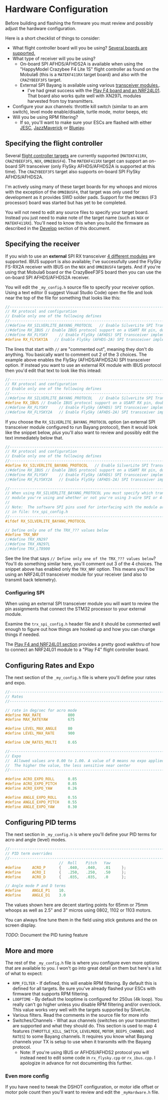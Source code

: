 # Hardware Configuration

Before building and flashing the firmware you must review and possibly adjust the hardware configuration.

Here is a short checklist of things to consider:

* What flight controller board will you be using? [Several boards are supported.](Targets.md)
* What type of receiver will you be using?
    * On-board SPI AFHDS/AFHDS2A is available when using the "HappyModel Crazybee F4 Lite 1S" flight controller as found on the Mobula6 (this is a `MATEKF411RX` target board) and also with the `CRAZYBEEF3FS` target.
    * External SPI Bayang is available using various [transceiver modules.](Transceiver.md).
        * I've had great success with the [Play F4 board and an NRF24L01](PlayF4_NRF24L01.md). That board also works quite well with XN297L modules harvested from toy transmitters.
* Configure your aux channels: throttle kill switch (similar to an arm switch), level mode enable/disable, turtle mode, motor beeps, etc
* Will you be using RPM filtering?
    * If so, you'll want to make sure your ESCs are flashed with either [JESC](https://jflight.net/), [JazzMaverick](https://github.com/JazzMaverick/BLHeli/tree/JazzMaverick-patch-1/BLHeli_S%20SiLabs) or [Bluejay](https://github.com/mathiasvr/bluejay).

## Specifying the flight controller

Several [flight controller targets](Targets.md) are currently supported (`MATEKF411RX`, `CRAZYBEEF3FS`, `NOX`, `OMNIBUSF4`). The `MATEKF411RX` target can support an on-board SPI transceiver (only FlySky AFHDS/AFHDS2A is supported at this time). The `CRAZYBEEF3FS` target also supports on-board SPI FlySky AFHDS/AFHDS2A. 

I'm actively using many of these target boards for my whoops and micros with the exception of the `OMNIBUSF4`, that target was only used for development as it provides SWD solder pads. Support for the `OMNIBUS` (F3 processor) board was started but has yet to be completed.

You will not need to edit any source files to specify your target board. Instead you just need to make note of the target name
(such as `NOX` or `MATEKF411RX`). You'll need to know this when you build the firmware as described in the [Develop](Develop.md) section of this document.

## Specifying the receiver

If you wish to use an **external** SPI RX transceiver [4 different modules](Transceiver.md) are supported. IBUS support is also available; I've successfully used the FlySky FS-RX2A receiver with IBUS on the `NOX` and `OMNIBUSF4` targets. And if you're using that Mobula6 board or the CrazyBeeF3FS board then you can use the on-board SPI AFHDS/AFHDS2A receiver.

You will edit the `_my_config.h` source file to specify your receiver option. Using a text editor (I suggest Visual Studio Code) open the file and look near the top of the file for something that looks like this:

```c++
//------------------------------------------------------------------------------
// RX protocol and configuration
// Enable only one of the following defines
//------------------------------------------------------------------------------
//#define RX_SILVERLITE_BAYANG_PROTOCOL   // Enable SilverLite SPI Transceiver RX implementation
//#define RX_IBUS // Enable IBUS protocol support on a USART RX pin, double-check rx_ibus.cpp and define one of: FLYSKY_i6_MAPPING, TURNIGY_EVOLUTION_MAPPING
//#define RX_FLYSKY     // Enable FlySky (AFHDS) SPI transceiver implementation
#define RX_FLYSKY2A   // Enable FlySky (AFHDS-2A) SPI transceiver implementation
```

The lines that start with `//` are "commented out", meaning they don't do anything.
You basically want to comment out 2 of the 3 choices. The example above enables
the FlySky (AFHDS/AFHDS2A) SPI transceiver option. If instead you want to use an external RX module
with IBUS protocol then you'd edit that text to look like this intead:

```c++
//------------------------------------------------------------------------------
// RX protocol and configuration
// Enable only one of the following defines
//------------------------------------------------------------------------------
//#define RX_SILVERLITE_BAYANG_PROTOCOL   // Enable SilverLite SPI Transceiver RX implementation
#define RX_IBUS // Enable IBUS protocol support on a USART RX pin, double-check rx_ibus.cpp and define one of: FLYSKY_i6_MAPPING, TURNIGY_EVOLUTION_MAPPING
//#define RX_FLYSKY     // Enable FlySky (AFHDS) SPI transceiver implementation
//#define RX_FLYSKY2A   // Enable FlySky (AFHDS-2A) SPI transceiver implementation
```

If you choose the `RX_SILVERLITE_BAYANG_PROTOCOL` option (an external SPI transceiver module
configured to run Bayang protocol), then it would look like the snippet below, *plus* you'll
also want to review and possibly edit the text immediately below that.

```c++
//------------------------------------------------------------------------------
// RX protocol and configuration
// Enable only one of the following defines
//------------------------------------------------------------------------------
#define RX_SILVERLITE_BAYANG_PROTOCOL   // Enable SilverLite SPI Transceiver RX implementation
//#define RX_IBUS // Enable IBUS protocol support on a USART RX pin, double-check rx_ibus.cpp and define one of: FLYSKY_i6_MAPPING, TURNIGY_EVOLUTION_MAPPING
//#define RX_FLYSKY     // Enable FlySky (AFHDS) SPI transceiver implementation
//#define RX_FLYSKY2A   // Enable FlySky (AFHDS-2A) SPI transceiver implementation

//------------------------------------------------------------------------------
// When using RX_SILVERLITE_BAYANG_PROTOCOL you must specify which transceiver
// module you're using and whether or not you're using 3-wire SPI or 4-wire SPI.
//
// Note:  The software SPI pins used for interfacing with the module are defined 
// in file: trx_spi_config.h
//------------------------------------------------------------------------------
#ifdef RX_SILVERLITE_BAYANG_PROTOCOL

// Define only one of the TRX_??? values below
#define TRX_NRF
//#define TRX_XN297
//#define TRX_XN297L
//#define TRX_LT8900
```

See the line that says `// Define only one of the TRX_??? values below`?
You'll do something similar here, you'll comment out 3 of the 4 choices.
The snippet above has enabled only the `TRX_NRF` option. This means you'll be
using an NRF24L01 transceiver module for your receiver (and also to transmit back
telemetry).

### Configuring SPI

When using an external SPI transceiver module you will want to review the pin assignments that
connect the STM32 processor to your external module. 

Examine the `trx_spi_config.h` header file and it should be commented well enough to figure out how
things are hooked up and how you can change things if needed.

The [Play F4 and NRF24L01 section](PlayF4_NRF24L01.md) provides a pretty good walkthru of how to
connect an NRF24L01 module to a "Play F4" flight controller board.


## Configuring Rates and Expo
The next section of the `_my_config.h` file is where you'll define your rates and expo.

```c++
//------------------------------------------------------------------------------
// Rates
//------------------------------------------------------------------------------

// rate in deg/sec for acro mode
#define MAX_RATE            800
#define MAX_RATEYAW         675

#define LEVEL_MAX_ANGLE     80
#define LEVEL_MAX_RATE      900

#define LOW_RATES_MULTI     0.65

//------------------------------------------------------------------------------
// Expo
//  Allowed values are 0.00 to 1.00. A value of 0 means no expo applied
//  The higher the value, the less sensitive near center
//------------------------------------------------------------------------------

#define ACRO_EXPO_ROLL      0.85
#define ACRO_EXPO_PITCH     0.85
#define ACRO_EXPO_YAW       0.26

#define ANGLE_EXPO_ROLL     0.55
#define ANGLE_EXPO_PITCH    0.55
#define ANGLE_EXPO_YAW      0.30

```

## Configuring PID terms

The next section in `_my_config.h` is where you'll define your PID terms for acro and angle (level) modes.

```c++
//------------------------------------------------------------------------------
// PID term overrides
//------------------------------------------------------------------------------
                        //  Roll    Pitch   Yaw
#define     ACRO_P      {   .040,   .040,   .01     };
#define     ACRO_I      {   .250,   .250,   .50     };
#define     ACRO_D      {   .035,   .035,   .0      };

// Angle mode P and D terms
#define     ANGLE_P1    10.
#define     ANGLE_D1    3.0
```

The values shown here are decent starting points for 65mm or 75mm whoops as well as 2.5" and 3" micros using 0802, 1102 or 1103 motors.

You can always fine tune them in the field using stick gestures and the on screen display.

*TODO*: Document the PID tuning feature


## More and more
The rest of the `_my_config.h` file is where you configure even more options that 
are available to you. I won't go into great detail on them but here's a list of what to expect:

* `RPM_FILTER` - If defined, this will enable RPM filtering. By default this is defined for all targets. Be sure you've already flashed your ESCs with firmware that supports RPM filtering.
* `LOOPTIME` - By default the looptime is configured for 250us (4k loop). You really can't go higher unless you disable RPM filtering and/or overclock. This value works very well with the targets supported by SilverLite.
* Various filters. Read the comments in the source file for more info
* Switches/Channels - What aux channels (switches on your transmitter) are supported and what they should do. This section is used to map 4 features (`THROTTLE_KILL_SWITCH`, `LEVELMODE`, `MOTOR_BEEPS_CHANNEL` and `RATES`) to some Bayang channels. It requires you know what Bayang channels your TX is setup to use when it transmits with the Bayang protocol.
    * Note: If you're using IBUS or AFHDS/AFHDS2 protocol you will instead need to edit some code in `rx_flysky.cpp` or `rx_ibus.cpp`. I apologize in advance for not documenting this further. 

### Even more config

If you have need to tweak the DSHOT configuration, or motor idle offset or motor pole count then you'll want to review and edit the `_myHardware.h` file.

